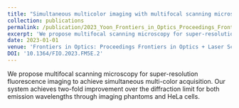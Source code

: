 ```yaml
---
title: "Simultaneous multicolor imaging with multifocal scanning microscopy"
collection: publications
permalink: /publication/2023_Yoon_Frontiers_in_Optics_Proceedings_Frontiers_in_Optics__Laser_Science_2023_FiO_LS_2023
excerpt: 'We propose multifocal scanning microscopy for super-resolution fluorescence imaging to achieve simultaneous multi-color acquisition. Our system achieves two-fold improvement over the diffraction limit for both emission wavelengths through imaging phantoms and HeLa cells.'
date: 2023-01-01
venue: 'Frontiers in Optics: Proceedings Frontiers in Optics + Laser Science 2023, FiO, LS 2023'
DOI: '10.1364/FIO.2023.FM5E.2'
---
```

We propose multifocal scanning microscopy for super-resolution fluorescence imaging to achieve simultaneous multi-color acquisition. Our system achieves two-fold improvement over the diffraction limit for both emission wavelengths through imaging phantoms and HeLa cells.
